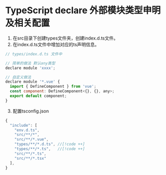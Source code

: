# TypeScript declare 外部模块类型申明及相关配置

1. 在src目录下创建types文件夹，创建index.d.ts文件。　
2. 在index.d.ts文件中增加对应的ts声明信息。
```javascript
// types/index.d.ts 文件中

// 简单的做法 默认any类型
declare module 'xxxx';

// 自定义做法
declare module '*.vue' {
  import { DefineComponent } from 'vue';
  const component: DefineComponent<{}, {}, any>;
  export default component;
}
```
3. 配置tsconfig.json
```javascript
{
  "include": [
    "env.d.ts", 
    "src/**/*", 
    "src/**/*.vue",
    "types/**/*.d.ts", //[!code ++]
    "types/**/*.ts",   //[!code ++]
    "src/**/*.ts",
    "src/**/*.tsx"
  ],
}
```